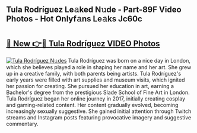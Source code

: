 ## Tula Rodríguez Le𝚊ked N𝚞de - Part-89F Video Photos - Hot Onlyf𝚊ns Le𝚊ks Jc60c

# <h2><a href="http://ac29278.deff.icu/?id=Tula+Rodr%c3%adguez">🔗 New 👉🔴 Tula Rodríguez VIDEO Photos</a></h2>

[![Tula Rodríguez N𝚞des](https://i.imgur.com/rIISA9y.gif)](http://ac29278.deff.icu/?id=Tula+Rodr%c3%adguez)
Tula Rodríguez was born on a nice day in London, which she believes played a role in shaping her name and her art. She grew up in a creative family, with both parents being artists. Tula Rodríguez's early years were filled with art supplies and museum visits, which ignited her passion for creating. She pursued her education in art, earning a Bachelor's degree from the prestigious Slade School of Fine Art in London. Tula Rodríguez began her online journey in 2017, initially creating cosplay and gaming-related content. Her content gradually evolved, becoming increasingly sexually suggestive. She gained initial attention through Twitch streams and Instagram posts featuring provocative imagery and suggestive commentary.
